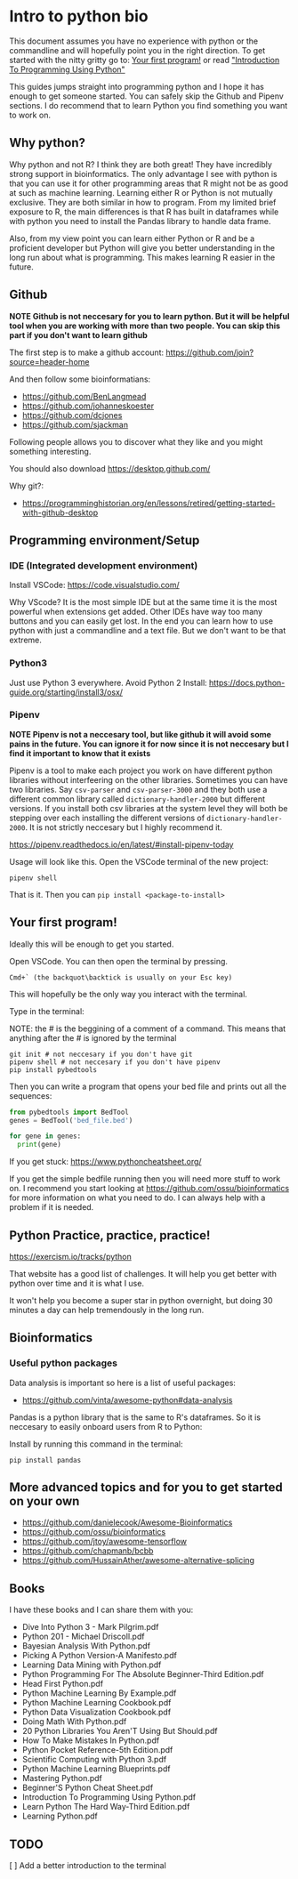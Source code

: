 # Intro to python bio

This document assumes you have no experience with python or the commandline and will hopefully point you in the right direction. To get started with the nitty gritty go to: [Your first program!](#your-first-program) or read ["Introduction To Programming Using Python"](#books)

This guides jumps straight into programming python and I hope it has enough to get someone started. You can safely skip the Github and Pipenv sections. I do recommend that to learn Python you find something you want to work on.

## Why python?

Why python and not R? I think they are both great! They have incredibly strong support in bioinformatics. The only advantage I see with python is that you can use it for other programming areas that R might not be as good at such as machine learning. Learning either R or Python is not mutually exclusive. They are both similar in how to program. From my limited brief exposure to R, the main differences is that R has built in dataframes while with python you need to install the Pandas library to handle data frame.

Also, from my view point you can learn either Python or R and be a proficient developer but Python will give you better understanding in the long run about what is programming. This makes learning R easier in the future.

## Github

__NOTE Github is not neccesary for you to learn python. But it will be helpful tool when you are working with more than two people. You can skip this part if you don't want to learn github__

The first step is to make a github account: https://github.com/join?source=header-home

And then follow some bioinformatians:
- https://github.com/BenLangmead
- https://github.com/johanneskoester
- https://github.com/dcjones
- https://github.com/sjackman

Following people allows you to  discover what they like and you might something interesting.

You should also download https://desktop.github.com/

Why git?: 
- https://programminghistorian.org/en/lessons/retired/getting-started-with-github-desktop

## Programming environment/Setup

### IDE (Integrated development environment)

Install VSCode: https://code.visualstudio.com/

Why VScode? It is the most simple IDE but at the same time it is the most powerful when extensions get added. Other IDEs have way too many buttons and you can easily get lost. In the end you can learn how to use python with just a commandline and a text file. But we don't want to be that extreme.

### Python3

Just use Python 3 everywhere. Avoid Python 2
Install: https://docs.python-guide.org/starting/install3/osx/

### Pipenv

__NOTE Pipenv is not a neccesary tool, but like github it will avoid some pains in the future. You can ignore it for now since it is not neccesary but I find it important to know that it exists__

Pipenv is a tool to make each project you work on have different python libraries without interfeering on the other libraries. Sometimes you can have two libraries. Say `csv-parser` and `csv-parser-3000` and they both use a different common library called `dictionary-handler-2000` but different versions. If you install both csv libraries at the system level they will both be stepping over each installing the different versions of `dictionary-handler-2000`. It is not strictly neccesary but I highly recommend it.

https://pipenv.readthedocs.io/en/latest/#install-pipenv-today

Usage will look like this. Open the VSCode terminal of the new project:

```
pipenv shell
```

That is it. Then you can `pip install <package-to-install>`

## Your first program!

Ideally this will be enough to get you started.

Open VSCode. You can then open the terminal by pressing.

```
Cmd+` (the backquot\backtick is usually on your Esc key)
```

This will hopefully be the only way you interact with the terminal. 

Type in the terminal:


NOTE: the # is the beggining of a comment of  a command. This means that anything after the # is ignored by the terminal
```
git init # not neccesary if you don't have git
pipenv shell # not neccesary if you don't have pipenv
pip install pybedtools
```

Then you can write a program that opens your bed file and prints out all the sequences:

```python
from pybedtools import BedTool
genes = BedTool('bed_file.bed')

for gene in genes:
  print(gene)
```

If you get stuck: https://www.pythoncheatsheet.org/

If you get the simple bedfile running then you will need more stuff to work on. I recommend you start looking at https://github.com/ossu/bioinformatics
 for more information on what you need to do. I can always help with a problem if it is needed.

## Python Practice, practice, practice!

https://exercism.io/tracks/python

That website has a good list of challenges. It will help you get better with python over time and it is what I use.

It won't help you become a super star in python overnight, but doing 30 minutes a day can help tremendously in the long run.

## Bioinformatics

### Useful python packages

Data analysis is important so here is a list of useful packages:
 - https://github.com/vinta/awesome-python#data-analysis

Pandas is a python library that is the same to R's dataframes. So it is neccesary to easily onboard users from R to Python:

Install by running this command in the terminal:

```
pip install pandas
```

## More advanced topics and for you to get started on your own

 - https://github.com/danielecook/Awesome-Bioinformatics
 - https://github.com/ossu/bioinformatics
 - https://github.com/jtoy/awesome-tensorflow
 - https://github.com/chapmanb/bcbb
 - https://github.com/HussainAther/awesome-alternative-splicing

## Books 

I have these books and I can share them with you:

 - Dive Into Python 3 - Mark Pilgrim.pdf
 - Python 201 - Michael Driscoll.pdf
 - Bayesian Analysis With Python.pdf
 - Picking A Python Version-A Manifesto.pdf
 - Learning Data Mining with Python.pdf
 - Python Programming For The Absolute Beginner-Third Edition.pdf
 - Head First Python.pdf
 - Python Machine Learning By Example.pdf
 - Python Machine Learning Cookbook.pdf
 - Python Data Visualization Cookbook.pdf
 - Doing Math With Python.pdf
 - 20 Python Libraries You Aren'T Using But Should.pdf
 - How To Make Mistakes In Python.pdf
 - Python Pocket Reference-5th Edition.pdf
 - Scientific Computing with Python 3.pdf
 - Python Machine Learning Blueprints.pdf
 - Mastering Python.pdf
 - Beginner'S Python Cheat Sheet.pdf
 - Introduction To Programming Using Python.pdf
 - Learn Python The Hard Way-Third Edition.pdf
 - Learning Python.pdf


## TODO

[ ] Add a better introduction to the terminal
